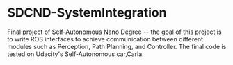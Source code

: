 # SDCND-SystemIntegration
Final project of Self-Autonomous Nano Degree -- the goal of this project is to write ROS interfaces to achieve communication between different modules such as Perception, Path Planning, and Controller. The final code is tested on Udacity's Self-Autonomous car,Carla.
